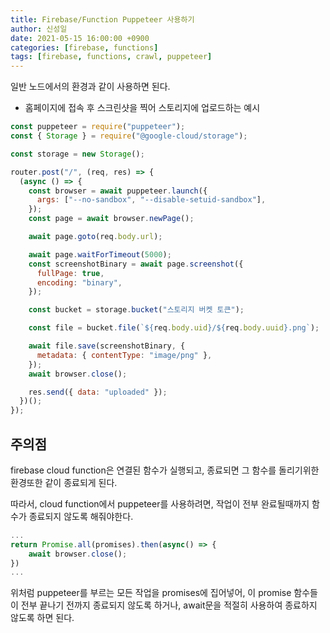```yaml
---
title: Firebase/Function Puppeteer 사용하기
author: 신성일
date: 2021-05-15 16:00:00 +0900
categories: [firebase, functions]
tags: [firebase, functions, crawl, puppeteer]
---
```


일반 노드에서의 환경과 같이 사용하면 된다.

- 홈페이지에 접속 후 스크린샷을 찍어 스토리지에 업로드하는 예시

```js
const puppeteer = require("puppeteer");
const { Storage } = require("@google-cloud/storage");

const storage = new Storage();

router.post("/", (req, res) => {
  (async () => {
    const browser = await puppeteer.launch({
      args: ["--no-sandbox", "--disable-setuid-sandbox"],
    });
    const page = await browser.newPage();

    await page.goto(req.body.url);

    await page.waitForTimeout(5000);
    const screenshotBinary = await page.screenshot({
      fullPage: true,
      encoding: "binary",
    });

    const bucket = storage.bucket("스토리지 버켓 토큰");

    const file = bucket.file(`${req.body.uid}/${req.body.uuid}.png`);

    await file.save(screenshotBinary, {
      metadata: { contentType: "image/png" },
    });
    await browser.close();

    res.send({ data: "uploaded" });
  })();
});
```

## 주의점

firebase cloud function은 연결된 함수가 실행되고, 종료되면 그 함수를 돌리기위한 환경또한 같이 종료되게 된다.

따라서, cloud function에서 puppeteer를 사용하려면, 작업이 전부 완료될때까지 함수가 종료되지 않도록 해줘야한다.

```js
...
return Promise.all(promises).then(async() => {
    await browser.close();
})
...
```

위처럼 puppeteer를 부르는 모든 작업을 promises에 집어넣어, 이 promise 함수들이 전부 끝나기 전까지 종료되지 않도록 하거나, await문을 적절히 사용하여 종료하지 않도록 하면 된다.
